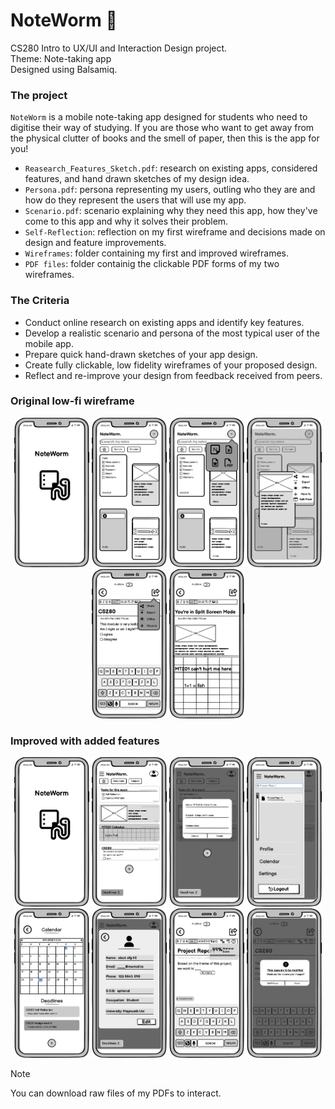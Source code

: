 # NoteWorm 📝
CS280 Intro to UX/UI and Interaction Design project. <br/>
Theme: Note-taking app <br/>
Designed using Balsamiq.

### The project
`NoteWorm` is a mobile note-taking app designed for students who need to digitise their way of studying. If you are those who want to get away from the physical clutter of books and the smell of paper, then this is the app for you! 

- `Reasearch_Features_Sketch.pdf`: research on existing apps, considered features, and hand drawn sketches of my design idea. 
- `Persona.pdf`: persona representing my users, outling who they are and how do they represent the users that will use my app. 
- `Scenario.pdf`: scenario explaining why they need this app, how they've come to this app and why it solves their problem.
- `Self-Reflection`: reflection on my first wireframe and decisions made on design and feature improvements. 
- `Wireframes`: folder containing my first and improved wireframes.
- `PDF files`: folder containig the clickable PDF forms of my two wireframes. 

### The Criteria
- Conduct online research on existing apps and identify key features.
- Develop a realistic scenario and persona of the most typical user of the mobile app.
- Prepare quick hand-drawn sketches of your app design.
- Create fully clickable, low fidelity wireframes of your proposed design.
- Reflect and re-improve your design from feedback received from peers.

### Original low-fi wireframe
<p align="center">
  <img src="Images/Splash screen.png" width="120">
  <img src="Images/Original_Main.png" width="120">
  <img src="Images/File format.png" width="120">
  <img src="Images/hover mode.png" width="120">
  <img src="Images/share.png" width="120">
  <img src="Images/Split.png" width="120">
</p>

### Improved with added features 
<p align="center">
  <img src="Images/Splash screen.png" width="120">
  <img src="Images/Main with new note.png" width="120">
  <img src="Images/Create New Subject.png" width="120">
  <img src="Images/searching.png" width="120">
<br/>
  <img src="Images/Click from deadline.png" width="120">
  <img src="Images/Profile from menu.png" width="120">
  <img src="Images/grammar.png" width="120">
  <img src="Images/note save question.png" width="120">
</p>

> [!NOTE]
> You can download raw files of my PDFs to interact. <br/>

